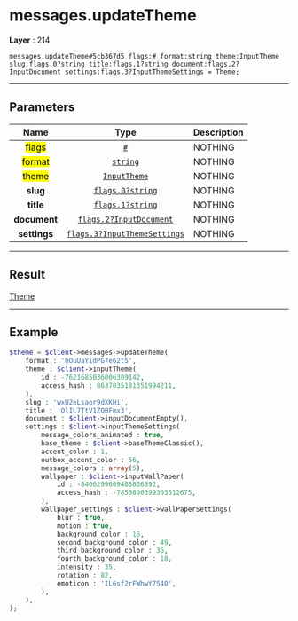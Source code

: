 # messages.updateTheme

**Layer** : 214

```tl
messages.updateTheme#5cb367d5 flags:# format:string theme:InputTheme slug:flags.0?string title:flags.1?string document:flags.2?InputDocument settings:flags.3?InputThemeSettings = Theme;
```

---

## Parameters

| Name | Type | Description |
| :---: | :---: | :--- |
| <mark>flags</mark> | [`#`](type/#) | NOTHING |
| <mark>format</mark> | [`string`](type/string) | NOTHING |
| <mark>theme</mark> | [`InputTheme`](type/InputTheme) | NOTHING |
| **slug** | [`flags.0?string`](type/string) | NOTHING |
| **title** | [`flags.1?string`](type/string) | NOTHING |
| **document** | [`flags.2?InputDocument`](type/InputDocument) | NOTHING |
| **settings** | [`flags.3?InputThemeSettings`](type/InputThemeSettings) | NOTHING |

---

## Result

[Theme](type/Theme)

---

## Example

```php
$theme = $client->messages->updateTheme(
	format : 'hOuUaYidPG7e62t5',
	theme : $client->inputTheme(
		id : -7621685036006309142,
		access_hash : 8637035181351994211,
	),
	slug : 'wxU2eLsaor9dXKHi',
	title : 'OlIL7TtV1ZQBFmx3',
	document : $client->inputDocumentEmpty(),
	settings : $client->inputThemeSettings(
		message_colors_animated : true,
		base_theme : $client->baseThemeClassic(),
		accent_color : 1,
		outbox_accent_color : 56,
		message_colors : array(5),
		wallpaper : $client->inputWallPaper(
			id : -8466299669408636892,
			access_hash : -7850800399303512675,
		),
		wallpaper_settings : $client->wallPaperSettings(
			blur : true,
			motion : true,
			background_color : 16,
			second_background_color : 49,
			third_background_color : 36,
			fourth_background_color : 18,
			intensity : 35,
			rotation : 82,
			emoticon : 'IL6sf2rFWhwY7540',
		),
	),
);
```